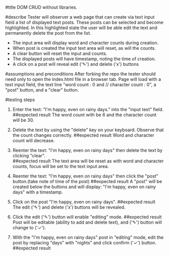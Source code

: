 #title
DOM CRUD without libraries.

#describe
Tester will observer a web page that can create via text input field a list of displayed text posts. These posts can be selected and become highlighted. In this highlighted state the user will be able edit the text and permanently delete the post from the list.

- The input area will display word and character counts during creation.   
- When post is created the input text area will reset, as will the counts.
- A clear button will reset the input and counts.
- The displayed posts will have timestamp, noting the time of creation.
- A click on a post will reveal edit ('✎') and delete ('x') buttons

#assumptions and preconditions
After forking the repo the tester should need only to open the index.html file in a browser tab. Page will load with a text input field, the text line "word count : 0 and // character count : 0", a "post" button, and a "clear" button.  

#testing steps

1. Enter the text: "I'm happy, even on rainy days." into the "input text" field.  
##expected result
The word count with be 6 and the character count will be 30.

2. Delete the text by using the "delete" key on your keyboard. Observe that the count changes correctly.
##expected result
Word and character count will decrease.

3. Reenter the text: "I'm happy, even on rainy days" then delete the text by clicking "clear".    
##expected result
The text area will be reset as with word and character counts, focus will be set to the text input area.  

4. Reenter the text: "I'm happy, even on rainy days" then click the "post" button.(take note of time of the post)
##expected result
A "post" will be created below the buttons and will display: "I'm happy, even on rainy days" with a timestamp.

5. Click on the post "I'm happy, even on rainy days".
##expected result
The edit ('✎') and delete ('x') buttons will be revealed.

6. Click the edit ('✎') button will enable "editing" mode.
##expected result
Post will be editable (ability to add and delete text), and ('✎') button will change to ('✓').

7. With the "I'm happy, even on rainy days" post in "editing" mode, edit the post by replacing "days" with "nights" and click confirm ('✓') button.
##expected result
